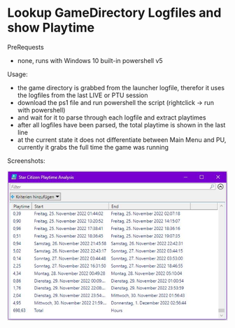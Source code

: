 # Lookup GameDirectory Logfiles and show Playtime

PreRequests
- none, runs with Windows 10 built-in powershell v5


Usage:
- the game directory is grabbed from the launcher logfile, therefor it uses the logfiles from the last LIVE or PTU session
- download the ps1 file and run powershell the script (rightclick -> run with powershell)
- and wait for it to parse through each logfile and extract playtimes
- after all logfiles have been parsed, the total playtime is shown in the last line
- at the current state it does not differentiate between Main Menu and PU, currently it grabs the full time the game was running

Screenshots:

![Example](StarCitizen_Screenshot_GrabPlaytimeFromLogfile.jpg)
